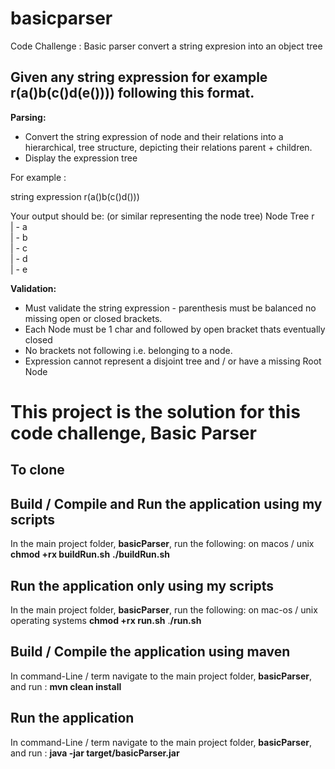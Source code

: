 # basicparser
Code Challenge : Basic parser convert a string expresion into an object tree

## Given any string expression for example r(a()b(c()d(e()))) following this format.

**Parsing:**
* Convert the string expression of node and their relations into a hierarchical,
  tree structure, depicting their relations parent + children.
* Display the expression tree

For example :

string expression r(a()b(c()d()))

Your output should be: (or similar representing the node tree)
Node Tree
 r<br>
 | - a<br>
 | - b<br>
     | - c<br>
     | - d<br>
         | - e<br>

**Validation:**
* Must validate the string expression - parenthesis must be balanced
  no missing open or closed brackets.
* Each Node must be 1 char and followed by open bracket thats eventually closed
* No brackets not following i.e. belonging to a node.
* Expression cannot represent a disjoint tree and / or have a missing Root Node

# This project is the solution for this code challenge, Basic Parser

## To clone


## Build / Compile and Run the application using my scripts
In the main project folder, **basicParser**, run the following: on macos / unix
**chmod +rx buildRun.sh**
**./buildRun.sh**

## Run the application only using my scripts
In the main project folder, **basicParser**, run the following: on mac-os / unix operating systems
**chmod +rx run.sh**
.**/run.sh**

## Build / Compile the application using maven
In command-Line / term navigate to the main project folder, **basicParser**,
and run : **mvn clean install** 

## Run the application  
In command-Line / term navigate to the main project folder, **basicParser**,
and run : **java -jar target/basicParser.jar** 
